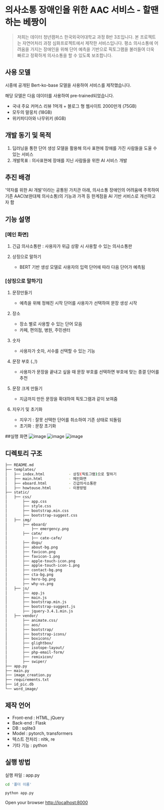# 의사소통 장애인을 위한 AAC 서비스 - 할땐하는 베짱이
>저희는 데이터 청년캠퍼스 한국외국어대학교 과정 B반 3조입니다.
>본 프로젝트는 자연어처리 과정 심화프로젝트에서 제작한 서비스입니다.
>평소 의사소통에 어려움을 가지는 장애인을 위해 단어 예측을 기반으로 픽토그램을 불러들여 더욱 빠르고 정확하게 의사소통을 할 수 있도록 보조합니다.

## 사용 모델
시중에 공개된 Bert-ko-base 모델을 사용하여 서비스를 제작했습니다.

해당 모델은 다음 데이터를 사용하여 pre-trained되었습니다.
  - 국내 주요 커머스 리뷰 1억개 + 블로그 형 웹사이트 2000만개 (75GB)
  - 모두의 말뭉치 (18GB)
  - 위키피디아와 나무위키 (6GB)
 
## 개발 동기 및 목적
1) 딥러닝을 통한 단어 생성 모델을 활용해 의사 표현에 장애를 가진 사람들을 도울 수 있는 서비스
2) 개발목표 : 의사표현에 장애를 지닌 사람들을 위한 AI 서비스 개발

## 추진 배경
'약자를 위한 AI 개발'이라는 공통된 가치관 아래, 의사소통 장애인의 어려움에 주목하여 기존 AAC(보완대체 의사소통)의 기능과 가격 등 한계점을 AI 기반 서비스로 개선하고자 함

## 기능 설명
### [메인 화면]
1. 긴급 의사소통판 : 사용자가 위급 상황 시 사용할 수 있는 의사소통판

2. 상징으로 말하기
    - BERT 기반 생성 모델로 사용자의 입력 단어에 따라 다음 단어가 예측됨

### [상징으로 말하기]
1. 문장만들기
    - 예측을 위해 정해진 시작 단어를 사용자가 선택하여 문장 생성 시작

2. 장소
    - 장소 별로 사용할 수 있는 단어 모음
    - 카페, 편의점, 병원, 주민센터

3. 숫자
    - 사용자가 숫자, 서수를 선택할 수 있는 기능
    
4. 문장 부호 (.,!)
    - 사용자가 문장을 끝내고 싶을 때 문장 부호를 선택하면 부호에 맞는 종결 단어를 추천
    
5. 문장 크게 만들기
    - 지금까지 만든 문장을 확대하여 픽토그램과 같이 보여줌
    
6. 지우기 및 초기화
    - 지우기 : 잘못 선택한 단어를 취소하여 기존 상태로 되돌림
    - 초기화 : 문장 초기화 


##실행 화면
![image](https://user-images.githubusercontent.com/70828640/137884410-d4b05322-272b-4994-bf7c-10efe83b86bf.png)
![image](https://user-images.githubusercontent.com/70828640/137884973-ad2b59c6-ef66-4188-ab9e-bfaf36ef9597.png)
![image](https://user-images.githubusercontent.com/70828640/137885869-de51d7cb-1b5d-4e05-b4c5-0304b2356e81.png)


## 디렉토리 구조
```bash
├── README.md
├── templates/
│   ├── index.html           - 상징(픽토그램)으로 말하기
│   ├── main.html            - 메인화면
│   ├── eboard.html          - 긴급의사소통판
│   ├── howtouse.html        - 이용방법
├── static/
│   ├── css/
│       ├── app.css
│       ├── style.css
│       ├── bootstrap.min.css
│       ├── bootstrap-suggest.css
│   ├── img/
│       ├── eboard/
│           ├── emergency.png
│       ├── cate/
│           ├── cate-cafe/
│       ├── dogu/
│       ├── about-bg.png
│       ├── favicon.png
│       ├── favicon-1.png
│       ├── apple-touch-icon.png
│       ├── apple-touch-icon-1.png
│       ├── contact-bg.png
│       ├── cta-bg.png
│       ├── hero-bg.png
│       ├── why-us.png
│   ├── js/
│       ├── app.js
│       ├── main.js
│       ├── bootstrap.min.js
│       ├── bootstrap-suggest.js
│       ├── jquery-3.4.1.min.js
│   ├── vendor/
│       ├── animate.css/
│       ├── aos/
│       ├── bootstrap/
│       ├── bootstrap-icons/
│       ├── boxicons/
│       ├── glightbox/
│       ├── isotope-layout/
│       ├── php-email-form/
│       ├── remixicon/
│       ├── swiper/
├── app.py
├── main.py
├── image_creation.py
├── requirements.txt
├── id_pic.db
└── word_image/
```

## 제작 언어
* Front-end : HTML, jQuery
* Back-end : Flask
* DB : sqlite3
* Model : pytorch, transformers
* 텍스트 전처리 : nltk, re
* 기타 기능 : python

## 실행 방법
실행 파일 : app.py

```bash
cd '폴더 이름'

python app.py
```
Open your browser <a href="http://localhost:8000">http://localhost:8000</a>
